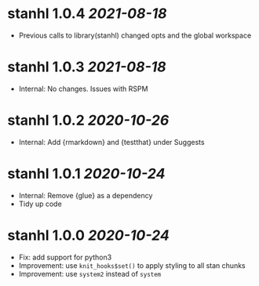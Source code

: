 # stanhl 1.0.4 _2021-08-18_
  * Previous calls to library(stanhl) changed opts and the global workspace

# stanhl 1.0.3 _2021-08-18_
  * Internal: No changes. Issues with RSPM

# stanhl 1.0.2 _2020-10-26_
  * Internal: Add {rmarkdown} and {testthat} under Suggests

# stanhl 1.0.1 _2020-10-24_
  * Internal: Remove {glue} as a dependency
  * Tidy up code

# stanhl 1.0.0 _2020-10-24_
  * Fix: add support for python3
  * Improvement: use `knit_hooks$set()` to apply styling to all stan chunks
  * Improvement: use `system2` instead of `system`
